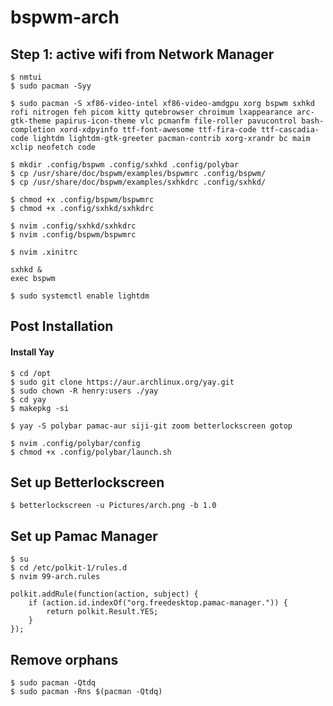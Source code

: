 # bspwm-arch
## Step 1: active wifi from Network Manager
```
$ nmtui
$ sudo pacman -Syy
```
```
$ sudo pacman -S xf86-video-intel xf86-video-amdgpu xorg bspwm sxhkd rofi nitrogen feh picom kitty qutebrowser chroimum lxappearance arc-gtk-theme papirus-icon-theme vlc pcmanfm file-roller pavucontrol bash-completion xord-xdpyinfo ttf-font-awesome ttf-fira-code ttf-cascadia-code lightdm lightdm-gtk-greeter pacman-contrib xorg-xrandr bc maim xclip neofetch code
```
```
$ mkdir .config/bspwm .config/sxhkd .config/polybar
$ cp /usr/share/doc/bspwm/examples/bspwmrc .config/bspwm/
$ cp /usr/share/doc/bspwm/examples/sxhkdrc .config/sxhkd/

$ chmod +x .config/bspwm/bspwmrc
$ chmod +x .config/sxhkd/sxhkdrc

$ nvim .config/sxhkd/sxhkdrc
$ nvim .config/bspwm/bspwmrc
```
```
$ nvim .xinitrc

sxhkd &
exec bspwm
```
```
$ sudo systemctl enable lightdm
```
## Post Installation
#### Install Yay
```
$ cd /opt
$ sudo git clone https://aur.archlinux.org/yay.git
$ sudo chown -R henry:users ./yay
$ cd yay
$ makepkg -si
```
```
$ yay -S polybar pamac-aur siji-git zoom betterlockscreen gotop
```
```
$ nvim .config/polybar/config
$ chmod +x .config/polybar/launch.sh
```
## Set up Betterlockscreen
```
$ betterlockscreen -u Pictures/arch.png -b 1.0
```
## Set up Pamac Manager
```
$ su
$ cd /etc/polkit-1/rules.d
$ nvim 99-arch.rules

polkit.addRule(function(action, subject) {
	if (action.id.indexOf("org.freedesktop.pamac-manager.")) {
		return polkit.Result.YES;
	}
});
```
## Remove orphans
```
$ sudo pacman -Qtdq
$ sudo pacman -Rns $(pacman -Qtdq)
```

